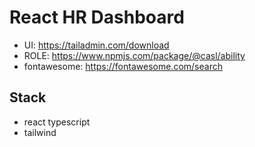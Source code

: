 # React HR Dashboard

- UI: https://tailadmin.com/download
- ROLE: https://www.npmjs.com/package/@casl/ability
- fontawesome: https://fontawesome.com/search

## Stack
- react typescript
- tailwind